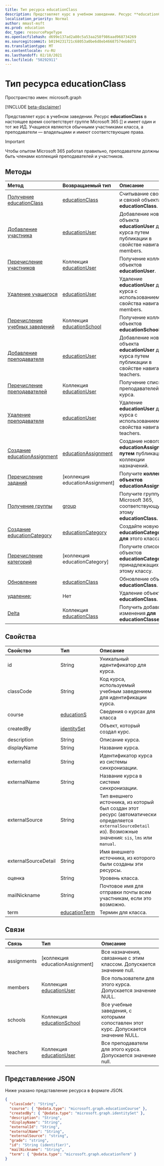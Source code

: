 ```yaml
---
title: Тип ресурса educationClass
description: Представляет курс в учебном заведении. Ресурс **educationClass** соответствует группе Microsoft 365 и имеет один и тот же ИД.
localization_priority: Normal
author: mmast-msft
ms.prod: education
doc_type: resourcePageType
ms.openlocfilehash: d699e137ad2a80c5a53aa258f986aad968734269
ms.sourcegitcommit: b0194231721c68053a0be6d8eb46687574eb8d71
ms.translationtype: MT
ms.contentlocale: ru-RU
ms.lasthandoff: 02/18/2021
ms.locfileid: "50292911"
---
```

# <a name="educationclass-resource-type"></a>Тип ресурса educationClass

Пространство имен: microsoft.graph

[!INCLUDE [beta-disclaimer](../../includes/beta-disclaimer.md)]

Представляет курс в учебном заведении. Ресурс **educationClass** в настоящее время соответствует группе Microsoft 365 [] и имеет один и тот же ИД.
Учащиеся являются обычными участниками класса, а преподаватели — владельцами и имеют соответствующие права.

> [!IMPORTANT]
> Чтобы опытом Microsoft 365 работал правильно, преподаватели должны быть членами коллекций преподавателей и участников.

## <a name="methods"></a>Методы

| Метод                                                                  | Возвращаемый тип                                    | Описание                                                                               |
| :---------------------------------------------------------------------- | :--------------------------------------------- | :---------------------------------------------------------------------------------------- |
| [Получение educationClass](../api/educationclass-get.md)                      | [educationClass]                               | Считывание свойств и связей объекта **educationClass**.                        |
| [Добавление участника](../api/educationclass-post-members.md)                     | [educationUser]                                | Добавление нового объекта **educationUser** для курса путем публикации в свойстве навигации members.  |
| [Перечисление участников](../api/educationclass-list-members.md)                   | Коллекция [educationUser]                     | Получение коллекции объектов **educationUser**.                                               |
| [Удаление учащегося](../api/educationclass-delete-members.md)               | [educationUser]                                | Удаление **educationUser** для курса с использованием свойства навигации members.       |
| [Перечисление учебных заведений](../api/educationclass-list-schools.md)                   | Коллекция [educationSchool]                   | Получение коллекции объектов **educationSchool**.                                             |
| [Добавление преподавателя](../api/educationclass-post-teachers.md)                   | [educationUser]                                | Добавление нового объекта **educationUser** для курса путем публикации в свойстве навигации teachers. |
| [Перечисление преподавателей](../api/educationclass-list-teachers.md)                 | Коллекция [educationUser]                     | Получение списка преподавателей для курса.                                                     |
| [Удаление преподавателя](../api/educationclass-delete-teachers.md)              | [educationUser]                                | Удаление **educationUser** для курса с использованием свойства навигации teachers.      |
| [Создание educationAssignment](../api/educationclass-post-assignments.md) | [educationAssignment]                          | Создание нового **educationAssignment путем** публикации в коллекции назначений.            |
| [Перечисление заданий](../api/educationclass-list-assignments.md)           | [коллекция educationAssignment]                | Получите **коллекцию объектов educationAssignment.**                                         |
| [Получение группы](../api/educationclass-get-group.md)                         | [group]                                        | Получите группу Microsoft  365, соответствующую этому **educationClass.**              |
| [Создание educationCategory](../api/educationclass-post-category.md)      | [educationCategory]                            | Создайте новую **educationCategory для** этого класса.                                        |
| [Перечисление категорий](../api/educationclass-list-categories.md)             | [коллекция educationCategory]                 | Получите список объектов **educationCategory,** принадлежащих этому классу.                      |
| [Обновление](../api/educationclass-update.md)                               | [educationClass]                               | Обновление объекта **educationClass**.                                                         |
| [удаление](../api/educationclass-delete.md);                               | Нет                                           | Удаление объекта **educationClass**.                                                         |
| [Delta](../api/educationclass-delta.md)                                 | Коллекция [educationClass](educationclass.md) | Получить добавонные изменения **для educationClasses**                                          |

## <a name="properties"></a>Свойства

| Свойство             | Тип                                  | Описание                                                                                                                                                          |
| :------------------- | :------------------------------------ | :------------------------------------------------------------------------------------------------------------------------------------------------------------------- |
| id                   | String                                | Уникальный идентификатор для курса.                                                                                                                                     |
| classCode            | String                                | Код курса, используемый учебным заведением для идентификации курса.                                                                                                                 |
| course               | [educationS](educationcourse.md) | Сведения о курсах для класса                                                                                                                                     |
| createdBy            | [identitySet]                         | Объект, который создал курс.                                                                                                                                         |
| description          | String                                | Описание курса.                                                                                                                                            |
| displayName          | String                                | Название курса.                                                                                                                                                   |
| externalId           | String                                | Идентификатор курса из системы синхронизации.                                                                                                                             |
| externalName         | String                                | Название курса в системе синхронизации.                                                                                                                             |
| externalSource       | String                                | Тип внешнего источника, из который был создан этот ресурс (автоматически определяется `externalSourceDetail` из). Возможные значения: `sis`, `lms` или `manual`. |
| externalSourceDetail | String                                | Имя внешнего источника, из которого были созданы эти ресурсы.                                                                                                   |
| оценка                | String                                | Уровень класса.                                                                                                                                            |
| mailNickname         | String                                | Почтовое имя для отправки почты всем участникам, если это возможно.                                                                                                      |
| term                 | [educationTerm]                       | Термин для класса.                                                                                                                                                  |

## <a name="relationships"></a>Связи

| Связь | Тип                             | Описание                                               |
| :----------- | :------------------------------- | :-------------------------------------------------------- |
| assignments  | [коллекция educationAssignment] | Все назначения, связанные с этим классом. Допускается значение null.     |
| members      | Коллекция [educationUser]       | Все пользователи для этого курса. Допускается значение NULL.                         |
| schools      | Коллекция [educationSchool]     | Все учебные заведения, с которыми сопоставлен этот курс. Допускается значение NULL. |
| teachers     | Коллекция [educationUser]       | Все преподаватели для этого курса. Допускается значение null.                      |

## <a name="json-representation"></a>Представление JSON

Ниже указано представление ресурса в формате JSON.

<!-- {
  "blockType": "resource",
  "keyProperty": "id",
  "optionalProperties": [

  ],
  "@odata.type": "microsoft.graph.educationClass"
}-->

```json
{
  "classCode": "String",
  "course": { "@odata.type": "microsoft.graph.educationCourse" },
  "createdBy": { "@odata.type": "microsoft.graph.identitySet" },
  "description": "String",
  "displayName": "String",
  "externalId": "String",
  "externalName": "String",
  "externalSource": "string",
  "grade": "string",
  "id": "String (identifier)",
  "mailNickname": "String",
  "term": { "@odata.type": "microsoft.graph.educationTerm" }
}
```

<!-- uuid: 8fcb5dbc-d5aa-4681-8e31-b001d5168d79
2015-10-25 14:57:30 UTC -->
<!-- {
  "type": "#page.educationClass",
  "description": "educationUser resource",
  "keywords": "",
  "section": "documentation",
  "tocPath": "",
  "suppressions": [
  ]

}-->

[educationclass]: educationclass.md
[educationuser]: educationuser.md
[educationassignment]: educationassignment.md
[educationcourse]: educationcourse.md
[educationcategory]: educationcategory.md
[educationschool]: educationschool.md
[educationterm]: educationterm.md
[identityset]: identityset.md
[group]: group.md



